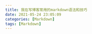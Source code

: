 ```yaml
---
title: 我在写博客常用的markdown语法和技巧
date: 2021-05-24 23:05:09
categories: [Markdown]
tags: [Markdown]
---
```


